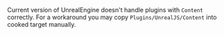 Current version of UnrealEngine doesn't handle plugins with `Content` correctly. For a workaround you may copy `Plugins/UnrealJS/Content` into cooked target manually.
